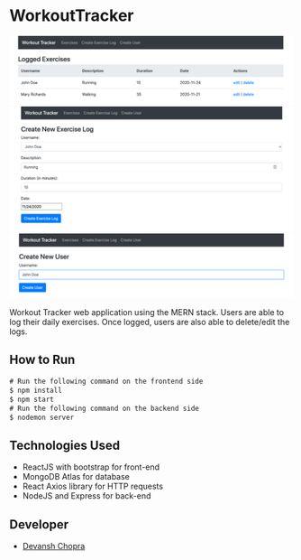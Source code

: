 # WorkoutTracker
![Exercise Log Screen](https://github.com/dchop/WorkoutTracker/blob/main/frontend/icons/ExerciseLog.png)
![Create Exercise Log Screen](https://github.com/dchop/WorkoutTracker/blob/main/frontend/icons/CreateExerciseLog.png) 
![Create User Screen](https://github.com/dchop/WorkoutTracker/blob/main/frontend/icons/CreateUser.png)
<!-- ![alt text](https://github.com/dchop/RealTimeChatApp/blob/master/client/src/icons/loginScreen.png)
![alt text](https://github.com/dchop/RealTimeChatApp/blob/master/client/src/icons/chatScreen.png) -->
Workout Tracker web application using the MERN stack. Users are able to log their daily exercises. Once logged, users are also able to delete/edit the logs. 

## How to Run
```
# Run the following command on the frontend side
$ npm install
$ npm start
# Run the following command on the backend side
$ nodemon server
```

## Technologies Used
- ReactJS with bootstrap for front-end
- MongoDB Atlas for database
- React Axios library for HTTP requests
- NodeJS and Express for back-end

## Developer
- [Devansh Chopra](https://github.com/dchop)
